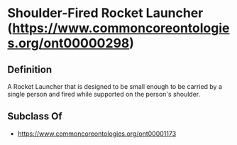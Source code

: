# Shoulder-Fired Rocket Launcher (https://www.commoncoreontologies.org/ont00000298)

## Definition
A Rocket Launcher that is designed to be small enough to be carried by a single person and fired while supported on the person's shoulder.

## Subclass Of
- https://www.commoncoreontologies.org/ont00001173

